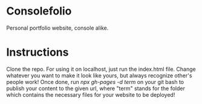 # Consolefolio

Personal portfolio website, console alike.

# Instructions

Clone the repo.
For using it on localhost, just run the index.html file.
Change whatever you want to make it look like yours, but always recognize other's people work!
Once done, run _npx gh-pages -d term_ on your git bash to publish your content to the given url, where "term" stands for the folder which contains the necessary files for your website to be deployed!
